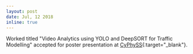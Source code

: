 ```yaml
---
layout: post
date: Jul, 12 2018
inline: true
---
```


Worked titled "Video Analytics using YOLO and DeepSORT for Traffic Modelling" accepted for poster presentation at [CyPhySS](http://www.rbccps.org/cyphyss2018/posters-and-demos/){:target="_blank"}.